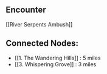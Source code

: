 ## Encounter
[[River Serpents Ambush]]

## Connected Nodes:
- [[1. The Wandering Hills]] : 5 miles
- [[3. Whispering Grove]] : 3 miles